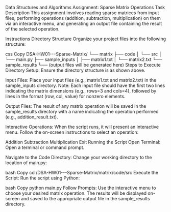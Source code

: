 Data Structures and Algorithms Assignment: Sparse Matrix Operations
Task Description
This assignment involves reading sparse matrices from input files, performing operations (addition, subtraction, multiplication) on them via an interactive menu, and generating an output file containing the result of the selected operation.

Instructions
Directory Structure
Organize your project files into the following structure:

css
Copy
DSA-HW01---Sparse-Matrix/
└── matrix
    ├── code
    │   └── src
    │       └── main.py
    ├── sample_inputs
    │   ├── matrix1.txt
    │   └── matrix2.txt
    └── sample_results
        └── (output files will be generated here)
Steps to Execute
Directory Setup:
Ensure the directory structure is as shown above.

Input Files:
Place your input files (e.g., matrix1.txt and matrix2.txt) in the sample_inputs directory.
Note: Each input file should have the first two lines indicating the matrix dimensions (e.g., rows=3 and cols=4), followed by lines in the format (row, col, value) for nonzero elements.

Output Files:
The result of any matrix operation will be saved in the sample_results directory with a name indicating the operation performed (e.g., addition_result.txt).

Interactive Operations:
When the script runs, it will present an interactive menu. Follow the on-screen instructions to select an operation:

Addition
Subtraction
Multiplication
Exit
Running the Script
Open Terminal:
Open a terminal or command prompt.

Navigate to the Code Directory:
Change your working directory to the location of main.py:

bash
Copy
cd /DSA-HW01---Sparse-Matrix/matrix/code/src
Execute the Script:
Run the script using Python:

bash
Copy
python main.py
Follow Prompts:
Use the interactive menu to choose your desired matrix operation. The results will be displayed on-screen and saved to the appropriate output file in the sample_results directory.
